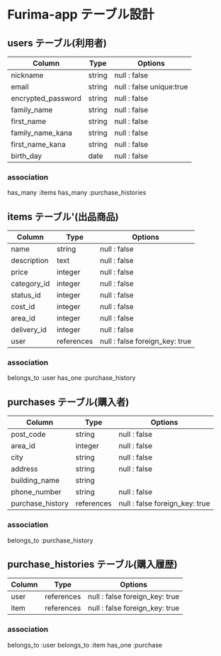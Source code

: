 # Furima-app テーブル設計

## users テーブル(利用者)

| Column             | Type   | Options                  |
| ----------------   | ------ | ----------               |
| nickname           | string | null : false             | 
| email              | string | null : false  unique:true| 
| encrypted_password | string | null : false             | 
| family_name        | string | null : false             | 
| first_name         | string | null : false             | 
| family_name_kana   | string | null : false             | 
| first_name_kana    | string | null : false             | 
| birth_day          | date   | null : false             | 

### association
has_many :items 
has_many :purchase_histories
 


## items テーブル'(出品商品)

| Column         | Type       | Options                        |
| ---------------| -----------| -----------------------------  |
| name           | string     | null : false                   | 
| description    | text       | null : false                   | 
| price          | integer    | null : false                   |  
| category_id    | integer    | null : false                   | 
| status_id      | integer    | null : false                   | 
| cost_id        | integer    | null : false                   | 
| area_id        | integer    | null : false                   | 
| delivery_id    | integer    | null : false                   | 
| user           | references | null : false  foreign_key: true| 

### association
belongs_to :user 
has_one :purchase_history

## purchases テーブル(購入者)

| Column              | Type       | Options                        |
| ------------------- | --------   | ----------------------------   |
| post_code           | string     | null : false                   | 
| area_id             | integer    | null : false                   | 
| city                | string     | null : false                   |    
| address             | string     | null : false                   | 
| building_name       | string     |                                | 
| phone_number        | string     | null : false                   | 
| purchase_history    | references | null : false  foreign_key: true| 

### association
belongs_to :purchase_history


## purchase_histories テーブル(購入履歴)

| Column | Type       | Options                        |
| -------| -----------| ----------------------------   |
| user   | references | null : false  foreign_key: true| 
| item   | references | null : false  foreign_key: true| 

### association
belongs_to :user
belongs_to :item
has_one :purchase







